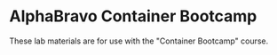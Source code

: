 # AlphaBravo Container Bootcamp

These lab materials are for use with the "Container Bootcamp" course.